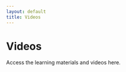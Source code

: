 ```yaml
---
layout: default
title: Videos
---
```


# Videos
<div class="content">
    <p>Access the learning materials and videos here.</p>
</div>
